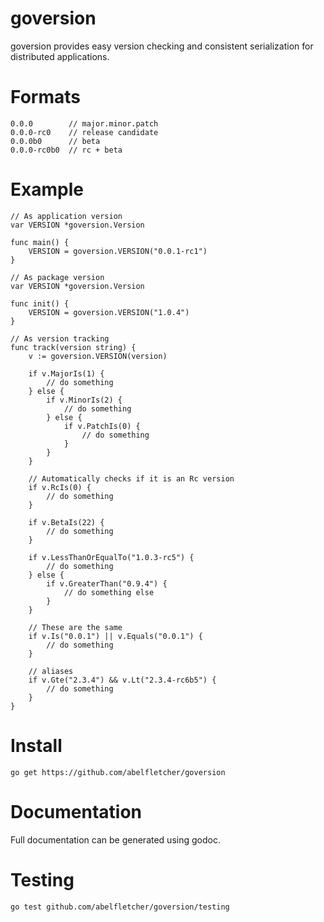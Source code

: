 goversion
=========

goversion provides easy version checking and consistent
serialization for distributed applications.

# Formats

```
0.0.0        // major.minor.patch
0.0.0-rc0    // release candidate
0.0.0b0      // beta
0.0.0-rc0b0  // rc + beta
```

# Example

```
// As application version
var VERSION *goversion.Version

func main() {
	VERSION = goversion.VERSION("0.0.1-rc1")
}
```

```
// As package version
var VERSION *goversion.Version

func init() {
	VERSION = goversion.VERSION("1.0.4")
}
```

```
// As version tracking
func track(version string) {
	v := goversion.VERSION(version)
	
	if v.MajorIs(1) {
		// do something
	} else {
		if v.MinorIs(2) {
			// do something
		} else {
			if v.PatchIs(0) {
				// do something
			}
		}
	}

	// Automatically checks if it is an Rc version
	if v.RcIs(0) {
		// do something
	}

	if v.BetaIs(22) {
		// do something
	}

	if v.LessThanOrEqualTo("1.0.3-rc5") {
		// do something
	} else {
		if v.GreaterThan("0.9.4") {
			// do something else
		}
	}

	// These are the same
	if v.Is("0.0.1") || v.Equals("0.0.1") {
		// do something
	}

	// aliases
	if v.Gte("2.3.4") && v.Lt("2.3.4-rc6b5") {
		// do something
	}
}
```

# Install

```
go get https://github.com/abelfletcher/goversion
```

# Documentation

Full documentation can be generated using godoc.

# Testing

```
go test github.com/abelfletcher/goversion/testing
```
